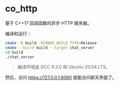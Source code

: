 # co_http

基于 C++17 回调函数的异步 HTTP 服务器。

编译和运行：

```bash 
cmake -B build -DCMAKE_BUILD_TYPE=Release
cmake --build build --target chat_server
cd build
./chat_server
```

> 编译环境是 GCC 9.3.0 和 Ubuntu 20.04 LTS。

然后，访问 https://127.0.0.1:8080 就能访问聊天界面了。
